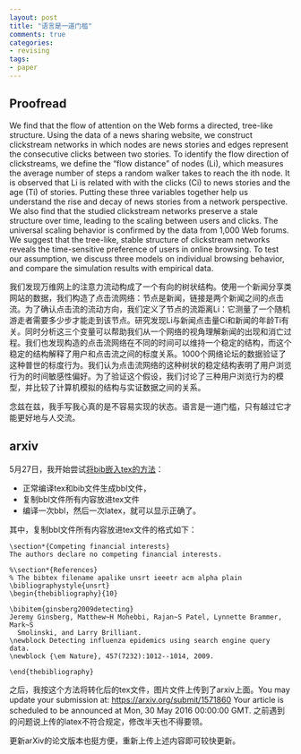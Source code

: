 ```yaml
---
layout: post
title: "语言是一道门槛"
comments: true
categories:
- revising
tags:
- paper
---
```



## Proofread
We find that the flow of attention on the Web forms a directed, tree-like structure. Using the data of a news sharing website, we construct clickstream networks in which nodes are news stories and edges represent the consecutive clicks between two stories. To identify the flow direction of clickstreams, we define the “flow distance” of nodes (Li), which measures the average number of steps a random walker takes to reach the ith node. It is observed that Li is related with with the clicks (Ci) to news stories and the age (Ti) of stories. Putting these three variables together help us understand the rise and decay of news stories from a network perspective. We also find that the studied clickstream networks preserve a stale structure over time, leading to the scaling between users and clicks. The universal scaling behavior is confirmed by the data from 1,000 Web forums. We suggest that the tree-like, stable structure of clickstream networks reveals the time-sensitive preference of users in online browsing. To test our assumption, we discuss three models on individual browsing behavior, and compare the simulation results with empirical data.

我们发现万维网上的注意力流动构成了一个有向的树状结构。使用一个新闻分享类网站的数据，我们构造了点击流网络：节点是新闻，链接是两个新闻之间的点击流。为了确认点击流的流动方向，我们定义了节点的流距离Li：它测量了一个随机游走者需要多少步才能走到该节点。研究发现Li与新闻点击量Ci和新闻的年龄Ti有关。同时分析这三个变量可以帮助我们从一个网络的视角理解新闻的出现和消亡过程。我们也发现构造的点击流网络在不同的时间可以维持一个稳定的结构，而这个稳定的结构解释了用户和点击流之间的标度关系。1000个网络论坛的数据验证了这种普世的标度行为。我们认为点击流网络的这种树状的稳定结构表明了用户浏览行为的时间敏感性偏好。为了验证这个假设，我们讨论了三种用户浏览行为的模型，并比较了计算机模拟的结构与实证数据之间的关系。

念兹在兹，我手写我心真的是不容易实现的状态。语言是一道门槛，只有越过它才能更好地与人交流。

## arxiv

5月27日，我开始尝试[将bib嵌入tex的方法](http://www.bbioo.com/people/108-480562-1.html)：

- 正常编译tex和bib文件生成bbl文件，
- 复制bbl文件所有内容放进tex文件
- 编译一次bbl，然后一次latex，就可以显示正确了。

其中，复制bbl文件所有内容放进tex文件的格式如下：

    \section*{Competing financial interests}
    The authors declare no competing financial interests.

    %\section*{References}
    % The bibtex filename apalike unsrt ieeetr acm alpha plain
    \bibliographystyle{unsrt}
    \begin{thebibliography}{10}

    \bibitem{ginsberg2009detecting}
    Jeremy Ginsberg, Matthew~H Mohebbi, Rajan~S Patel, Lynnette Brammer, Mark~S
      Smolinski, and Larry Brilliant.
    \newblock Detecting influenza epidemics using search engine query data.
    \newblock {\em Nature}, 457(7232):1012--1014, 2009.

    \end{thebibliography}

之后，我按这个方法将转化后的tex文件，图片文件上传到了arxiv上面。You may update your submission at: https://arxiv.org/submit/1571860 Your article is scheduled to be announced at Mon, 30 May 2016 00:00:00 GMT. 之前遇到的问题说上传的latex不符合规定，修改半天也不得要领。

更新arXiv的论文版本也挺方便，重新上传上述内容即可较快更新。
